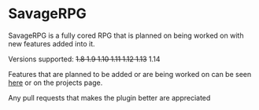 # SavageRPG

SavageRPG is a fully cored RPG that is planned on being worked on with new features added into it.

Versions supported:
~~1.8
1.9
1.10
1.11
1.12
1.13~~
1.14

Features that are planned to be added or are being worked on can be seen [here](https://github.com/SavageLLC/SavageRPG/projects/1) or on the projects page.

Any pull requests that makes the plugin better are appreciated

